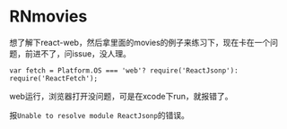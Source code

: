 # RNmovies

想了解下react-web，然后拿里面的movies的例子来练习下，现在卡在一个问题，前进不了，问issue，没人理。

```
var fetch = Platform.OS === 'web'? require('ReactJsonp'): require('ReactFetch');
```
web运行，浏览器打开没问题，可是在xcode下run，就报错了。

报`Unable to resolve module ReactJsonp`的错误。